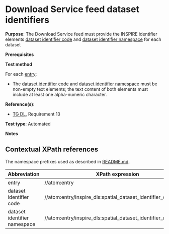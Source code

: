 # Download Service feed dataset identifiers

**Purpose**: The Download Service feed must provide the INSPIRE identifier elements [dataset identifier code](#datasetidentifiercode) and [dataset identifier namespace](#datasetidentifiernamespace) for each dataset

**Prerequisites**

**Test method**

For each [entry](#entry):

* The [dataset identifier code](#datasetidentifiercode) and [dataset identifier namespace](#datasetidentifiernamespace) must be non-empty text elements; the text content of both elements must include at least one alpha-numeric character.

**Reference(s)**:

* [TG DL](./README#ref_TG_DL), Requirement 13

**Test type**: Automated

**Notes**

## Contextual XPath references

The namespace prefixes used as described in [README.md](./README#namespaces).

Abbreviation                                               |  XPath expression
---------------------------------------------------------- | -------------------------------------------------------------------------
entry <a name="entry"></a> | //atom:entry
dataset identifier code <a name="datasetidentifiercode"></a> | //atom:entry/inspire_dls:spatial_dataset_identifier_code
dataset identifier namespace <a name="datasetidentifiernamespace"></a> | //atom:entry/inspire_dls:spatial_dataset_identifier_namespace
